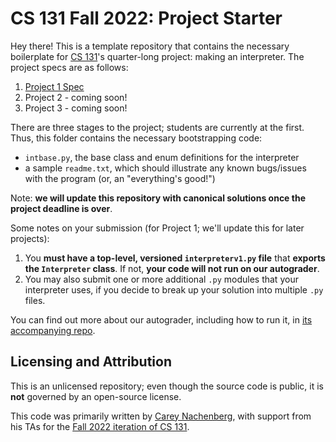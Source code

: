 # CS 131 Fall 2022: Project Starter

Hey there! This is a template repository that contains the necessary boilerplate for [CS 131](https://ucla-cs-131.github.io/fall-22/)'s quarter-long project: making an interpreter. The project specs are as follows:

1. [Project 1 Spec](https://docs.google.com/document/d/17Q4EPgHLMlMuQABhmgTpk_Ggxij0DZwvPQO2uzVVPzk/)
2. Project 2 - coming soon!
3. Project 3 - coming soon!

There are three stages to the project; students are currently at the first. Thus, this folder contains the necessary bootstrapping code:

- `intbase.py`, the base class and enum definitions for the interpreter
- a sample `readme.txt`, which should illustrate any known bugs/issues with the program (or, an "everything's good!")

Note: **we will update this repository with canonical solutions once the project deadline is over**.

Some notes on your submission (for Project 1; we'll update this for later projects):

1. You **must have a top-level, versioned `interpreterv1.py` file** that **exports the `Interpreter` class**. If not, **your code will not run on our autograder**.
2. You may also submit one or more additional `.py` modules that your interpreter uses, if you decide to break up your solution into multiple `.py` files.

You can find out more about our autograder, including how to run it, in [its accompanying repo](https://github.com/UCLA-CS-131/fall-22-autograder).

## Licensing and Attribution

This is an unlicensed repository; even though the source code is public, it is **not** governed by an open-source license.

This code was primarily written by [Carey Nachenberg](http://careynachenberg.weebly.com/), with support from his TAs for the [Fall 2022 iteration of CS 131](https://ucla-cs-131.github.io/fall-22/).
